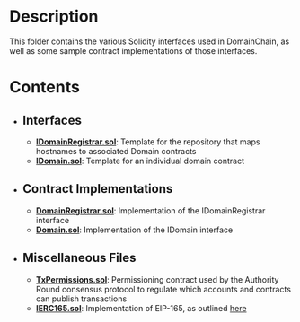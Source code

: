 # Description
This folder contains the various Solidity interfaces used in DomainChain, as well as some sample contract implementations of those interfaces.

# Contents
- ## Interfaces
  - [**IDomainRegistrar.sol**](IDomainRegistrar.sol): Template for the repository that maps hostnames to associated Domain contracts
  - [**IDomain.sol**](IDomain.sol): Template for an individual domain contract
- ## Contract Implementations
  - [**DomainRegistrar.sol**](DomainRegistrar.sol): Implementation of the IDomainRegistrar interface
  - [**Domain.sol**](Domain.sol): Implementation of the IDomain interface
- ## Miscellaneous Files
  - [**TxPermissions.sol**](TxPermissions.sol): Permissioning contract used by the Authority Round consensus protocol to regulate which accounts and contracts can publish transactions
  - [**IERC165.sol**](Domain.sol):  Implementation of EIP-165, as outlined [here](https://eips.ethereum.org/EIPS/eip-165)


